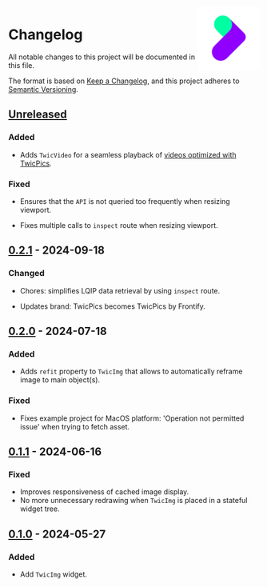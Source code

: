 <img align="right" width="25%" src="https://raw.githubusercontent.com/twicpics/components-flutter/main/resources/logo.png">

# Changelog

All notable changes to this project will be documented in this file.

The format is based on [Keep a Changelog](https://keepachangelog.com/en/1.0.0/), and this project adheres to [Semantic Versioning](https://semver.org/spec/v2.0.0.html).

## [Unreleased]

### Added

- Adds `TwicVideo` for a seamless playback of [videos optimized with TwicPics](https://www.twicpics.com/docs/topics/video-optimization). 

### Fixed

- Ensures that the `API` is not queried too frequently when resizing viewport.
  
- Fixes multiple calls to `inspect` route when resizing viewport.

## [0.2.1] - 2024-09-18

### Changed

- Chores: simplifies LQIP data retrieval by using `inspect` route.

- Updates brand: TwicPics becomes TwicPics by Frontify.

## [0.2.0] - 2024-07-18

### Added

- Adds `refit` property to `TwicImg` that allows to automatically reframe image to main object(s).

### Fixed

- Fixes example project for MacOS platform: 'Operation not permitted issue' when trying to fetch asset.

## [0.1.1] - 2024-06-16

### Fixed

- Improves responsiveness of cached image display.
- No more unnecessary redrawing when `TwicImg` is placed in a stateful widget tree.

## [0.1.0] - 2024-05-27

### Added

- Add `TwicImg` widget.

[Unreleased]: https://github.com/TwicPics/components/compare/main...dev
[0.2.1]: https://github.com/TwicPics/components-flutter/compare/0.2.0...0.2.1
[0.2.0]: https://github.com/TwicPics/components-flutter/compare/0.1.1...0.2.0
[0.1.1]: https://github.com/TwicPics/components-flutter/compare/0.1.0...0.1.1
[0.1.0]: https://github.com/TwicPics/components-flutter/releases/tag/0.1.0
